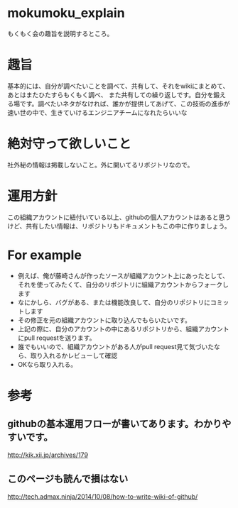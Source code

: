# mokumoku_explain
もくもく会の趣旨を説明するところ。

# 趣旨
基本的には、自分が調べたいことを調べて、共有して、それをwikiにまとめて、あとはまたひたすらもくもく調べ、
また共有しての繰り返しです。自分を鍛える場です。調べたいネタがなければ、誰かが提供してあげて、この技術の進歩が速い世の中で、生きていけるエンジニアチームになれたらいいな

# 絶対守って欲しいこと
社外秘の情報は掲載しないこと。外に開いてるリポジトリなので。

# 運用方針
この組織アカウントに紐付いている以上、githubの個人アカウントはあると思うけど、共有したい情報は、リポジトリもドキュメントもこの中に作りましょう。

# For example
* 例えば、俺が藤崎さんが作ったソースが組織アカウント上にあったとして、それを使ってみたくて、自分のリポジトリに組織アカウントからフォークします
* なにかしら、バグがある、または機能改良して、自分のリポジトリにコミットします
* その修正を元の組織アカウントに取り込んでもらいたいです。
* 上記の際に、自分のアカウントの中にあるリポジトリから、組織アカウントにpull requestを送ります。
* 誰でもいいので、組織アカウントがある人がpull request見て気づいたなら、取り入れるかレビューして確認
* OKなら取り入れる。

# 参考
## githubの基本運用フローが書いてあります。わかりやすいです。
http://kik.xii.jp/archives/179

## このページも読んで損はない
http://tech.admax.ninja/2014/10/08/how-to-write-wiki-of-github/
